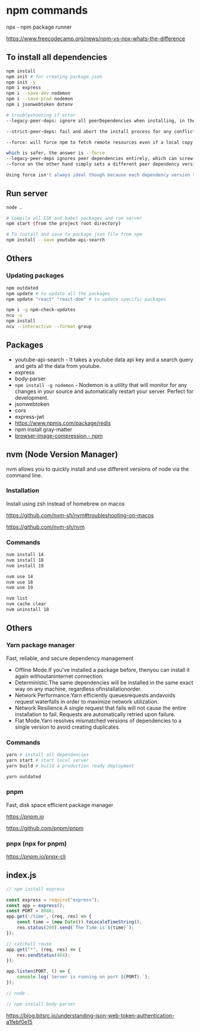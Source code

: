 # npm commands

npx - npm package runner

https://www.freecodecamp.org/news/npm-vs-npx-whats-the-difference

## To install all dependencies

```bash
npm install
npm init # for creating package.json
npm init -y
npm i express
npm i --save-dev nodemon
npm i --save-prod nodemon
npm i jsonwebtoken dotenv

# troubleshooting if error
--legacy-peer-deps: ignore all peerDependencies when installing, in the style of npm version 4 through version 6.

--strict-peer-deps: fail and abort the install process for any conflicting peerDependencies when encountered. By default, npm will only crash for peerDependencies conflicts caused by the direct dependencies of the root project.

--force: will force npm to fetch remote resources even if a local copy exists on disk.

which is safer, the answer is --force
--legacy-peer-deps ignores peer dependencies entirely, which can screw up your dependency resolution.
--force on the other hand simply sets a different peer dependency version for conflicting dependencies

Using force isn't always ideal though because each dependency version takes up extra space. Using force with many dependencies will increase your total space requirement a decent amount.
```

## Run server

```bash
node .

# Compile all ES6 and babel packages and run server
npm start (from the project root directory)

# To install and save to package json file from npm
npm install --save youtube-api-search
```

## Others

### Updating packages

```bash
npm outdated
npm update # to update all the packages
npm update "react" "react-dom" # to update specific packages

npm i -g npm-check-updates
ncu -u
npm install
ncu --interactive --format group
```

## Packages

- youtube-api-search - It takes a youtube data api key and a search query and gets all the data from youtube.
- express
- body-parser
- `npm install -g nodemon` - Nodemon is a utility that will monitor for any changes in your source and automatically restart your server. Perfect for development.
- jsonwebtoken
- cors
- express-jwt
- https://www.npmjs.com/package/redis
- npm install gray-matter
- [browser-image-compression - npm](https://www.npmjs.com/package/browser-image-compression)

## nvm (Node Version Manager)

nvm allows you to quickly install and use different versions of node via the command line.

### Installation

Install using zsh instead of homebrew on macos

https://github.com/nvm-sh/nvm#troubleshooting-on-macos

https://github.com/nvm-sh/nvm

### Commands

```bash
nvm install 14
nvm install 18
nvm install 19

nvm use 14
nvm use 18
nvm use 19

nvm list
nvm cache clear
nvm uninstall 18
```

## Others

### Yarn package manager

Fast, reliable, and secure dependency management

- Offline Mode.If you've installed a package before, thenyou can install it again withoutaninternet connection.
- Deterministic.The same dependencies will be installed in the same exact way on any machine, regardless ofinstallationorder.
- Network Performance.Yarn efficiently queuesrequests andavoids request waterfalls in order to maximize network utilization.
- Network Resilience.A single request that fails will not cause the entire installation to fail. Requests are automatically retried upon failure.
- Flat Mode.Yarn resolves mismatched versions of dependencies to a single version to avoid creating duplicates.

### Commands

```bash
yarn # install all dependencies
yarn start # start local server
yarn build # build a production ready deployment

yarn outdated
```

### pnpm

Fast, disk space efficient package manager

https://pnpm.io

https://github.com/pnpm/pnpm

### pnpx (npx for pnpm)

https://pnpm.io/pnpx-cli

## index.js

```js
// npm install express

const express = require("express");
const app = express();
const PORT = 8888;
app.get('/time', (req, res) => {
    const time = (new Date()).toLocaleTimeString();
    res.status(200).send(`The Time is ${time}`);
});

// catchall route
app.get("*", (req, res) => {
    res.sendStatus(404);
});

app.listen(PORT, () => {
    console.log(`Server is running on port ${PORT}.`);
});

// node .

// npm install body-parser
```

https://blog.bitsrc.io/understanding-json-web-token-authentication-a1febf0e15
